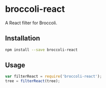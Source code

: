 # broccoli-react

A React filter for Broccoli.

## Installation

```bash
npm install --save broccoli-react
```

## Usage

```js
var filterReact = require('broccoli-react');
tree = filterReact(tree);
```